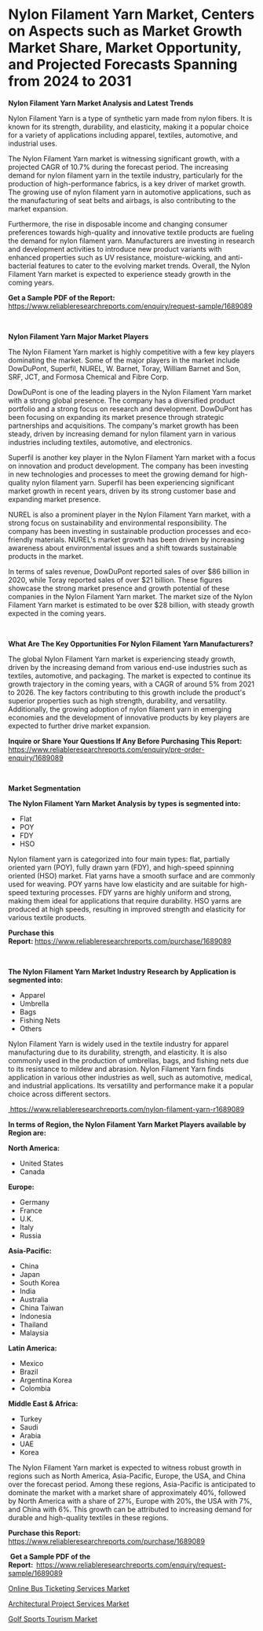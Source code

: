 <p><h1>Nylon Filament Yarn Market, Centers on Aspects such as Market Growth Market Share, Market Opportunity, and Projected Forecasts Spanning from 2024 to 2031</h1></p><p><strong>Nylon Filament Yarn Market Analysis and Latest Trends</strong></p>
<p><p>Nylon Filament Yarn is a type of synthetic yarn made from nylon fibers. It is known for its strength, durability, and elasticity, making it a popular choice for a variety of applications including apparel, textiles, automotive, and industrial uses.</p><p>The Nylon Filament Yarn market is witnessing significant growth, with a projected CAGR of 10.7% during the forecast period. The increasing demand for nylon filament yarn in the textile industry, particularly for the production of high-performance fabrics, is a key driver of market growth. The growing use of nylon filament yarn in automotive applications, such as the manufacturing of seat belts and airbags, is also contributing to the market expansion.</p><p>Furthermore, the rise in disposable income and changing consumer preferences towards high-quality and innovative textile products are fueling the demand for nylon filament yarn. Manufacturers are investing in research and development activities to introduce new product variants with enhanced properties such as UV resistance, moisture-wicking, and anti-bacterial features to cater to the evolving market trends. Overall, the Nylon Filament Yarn market is expected to experience steady growth in the coming years.</p></p>
<p><strong>Get a Sample PDF of the Report:&nbsp;</strong> <a href="https://www.reliableresearchreports.com/enquiry/request-sample/1689089">https://www.reliableresearchreports.com/enquiry/request-sample/1689089</a></p>
<p>&nbsp;</p>
<p><strong>Nylon Filament Yarn Major Market Players</strong></p>
<p><p>The Nylon Filament Yarn market is highly competitive with a few key players dominating the market. Some of the major players in the market include DowDuPont, Superfil, NUREL, W. Barnet, Toray, William Barnet and Son, SRF, JCT, and Formosa Chemical and Fibre Corp.</p><p>DowDuPont is one of the leading players in the Nylon Filament Yarn market with a strong global presence. The company has a diversified product portfolio and a strong focus on research and development. DowDuPont has been focusing on expanding its market presence through strategic partnerships and acquisitions. The company's market growth has been steady, driven by increasing demand for nylon filament yarn in various industries including textiles, automotive, and electronics.</p><p>Superfil is another key player in the Nylon Filament Yarn market with a focus on innovation and product development. The company has been investing in new technologies and processes to meet the growing demand for high-quality nylon filament yarn. Superfil has been experiencing significant market growth in recent years, driven by its strong customer base and expanding market presence.</p><p>NUREL is also a prominent player in the Nylon Filament Yarn market, with a strong focus on sustainability and environmental responsibility. The company has been investing in sustainable production processes and eco-friendly materials. NUREL's market growth has been driven by increasing awareness about environmental issues and a shift towards sustainable products in the market.</p><p>In terms of sales revenue, DowDuPont reported sales of over $86 billion in 2020, while Toray reported sales of over $21 billion. These figures showcase the strong market presence and growth potential of these companies in the Nylon Filament Yarn market. The market size of the Nylon Filament Yarn market is estimated to be over $28 billion, with steady growth expected in the coming years.</p></p>
<p>&nbsp;</p>
<p><strong>What Are The Key Opportunities For Nylon Filament Yarn Manufacturers?</strong></p>
<p><p>The global Nylon Filament Yarn market is experiencing steady growth, driven by the increasing demand from various end-use industries such as textiles, automotive, and packaging. The market is expected to continue its growth trajectory in the coming years, with a CAGR of around 5% from 2021 to 2026. The key factors contributing to this growth include the product's superior properties such as high strength, durability, and versatility. Additionally, the growing adoption of nylon filament yarn in emerging economies and the development of innovative products by key players are expected to further drive market expansion.</p></p>
<p><strong>Inquire or Share Your Questions If Any Before Purchasing This Report:</strong> <a href="https://www.reliableresearchreports.com/enquiry/pre-order-enquiry/1689089">https://www.reliableresearchreports.com/enquiry/pre-order-enquiry/1689089</a></p>
<p>&nbsp;</p>
<p><strong>Market Segmentation</strong></p>
<p><strong>The Nylon Filament Yarn Market Analysis by types is segmented into:</strong></p>
<p><ul><li>Flat</li><li>POY</li><li>FDY</li><li>HSO</li></ul></p>
<p><p>Nylon filament yarn is categorized into four main types: flat, partially oriented yarn (POY), fully drawn yarn (FDY), and high-speed spinning oriented (HSO) market. Flat yarns have a smooth surface and are commonly used for weaving. POY yarns have low elasticity and are suitable for high-speed texturing processes. FDY yarns are highly uniform and strong, making them ideal for applications that require durability. HSO yarns are produced at high speeds, resulting in improved strength and elasticity for various textile products.</p></p>
<p><strong>Purchase this Report:&nbsp;</strong><a href="https://www.reliableresearchreports.com/purchase/1689089">https://www.reliableresearchreports.com/purchase/1689089</a></p>
<p>&nbsp;</p>
<p><strong>The Nylon Filament Yarn Market Industry Research by Application is segmented into:</strong></p>
<p><ul><li>Apparel</li><li>Umbrella</li><li>Bags</li><li>Fishing Nets</li><li>Others</li></ul></p>
<p><p>Nylon Filament Yarn is widely used in the textile industry for apparel manufacturing due to its durability, strength, and elasticity. It is also commonly used in the production of umbrellas, bags, and fishing nets due to its resistance to mildew and abrasion. Nylon Filament Yarn finds application in various other industries as well, such as automotive, medical, and industrial applications. Its versatility and performance make it a popular choice across different sectors.</p></p>
<p><a href="https://www.reliableresearchreports.com/nylon-filament-yarn-r1689089">&nbsp;https://www.reliableresearchreports.com/nylon-filament-yarn-r1689089</a></p>
<p><strong>In terms of Region, the Nylon Filament Yarn Market Players available by Region are:</strong></p>
<p>
    <p> <strong> North America: </strong>
        <ul>
            <li>United States</li>
            <li>Canada</li>
        </ul>
        </p> 
    <p> <strong> Europe: </strong>
        <ul>
            <li>Germany</li>
            <li>France</li>
            <li>U.K.</li>
            <li>Italy</li>
            <li>Russia</li>
        </ul>
        </p> 
    <p> <strong> Asia-Pacific: </strong>
        <ul>
            <li>China</li>
            <li>Japan</li>
            <li>South Korea</li>
            <li>India</li>
            <li>Australia</li>
            <li>China Taiwan</li>
            <li>Indonesia</li>
            <li>Thailand</li>
            <li>Malaysia</li>
        </ul>
        </p> 
    <p> <strong> Latin America: </strong>
        <ul>
            <li>Mexico</li>
            <li>Brazil</li>
            <li>Argentina Korea</li>
            <li>Colombia</li>
        </ul>
        </p> 
    <p> <strong> Middle East & Africa: </strong>
        <ul>
            <li>Turkey</li>
            <li>Saudi</li>
            <li>Arabia</li>
            <li>UAE</li>
            <li>Korea</li>
        </ul>
    </p>
    </p>
<p><p>The Nylon Filament Yarn market is expected to witness robust growth in regions such as North America, Asia-Pacific, Europe, the USA, and China over the forecast period. Among these regions, Asia-Pacific is anticipated to dominate the market with a market share of approximately 40%, followed by North America with a share of 27%, Europe with 20%, the USA with 7%, and China with 6%. This growth can be attributed to increasing demand for durable and high-quality textiles in these regions.</p></p>
<p><strong>Purchase this Report: </strong><a href="https://www.reliableresearchreports.com/purchase/1689089">https://www.reliableresearchreports.com/purchase/1689089</a></p>
<p>&nbsp;<strong>Get a Sample PDF of the Report:&nbsp;&nbsp;</strong><a href="https://www.reliableresearchreports.com/enquiry/request-sample/1689089">https://www.reliableresearchreports.com/enquiry/request-sample/1689089</a></p>
<p><strong></strong></p>
<p><p><a href="https://github.com/markusgodoy/Market-Research-Report-List-4/blob/main/online-bus-ticketing-services-market.md">Online Bus Ticketing Services Market</a></p><p><a href="https://github.com/luckyshygirl/Market-Research-Report-List-5/blob/main/architectural-project-services-market.md">Architectural Project Services Market</a></p><p><a href="https://github.com/arionmp/Market-Research-Report-List-4/blob/main/golf-sports-tourism-market.md">Golf Sports Tourism Market</a></p></p>